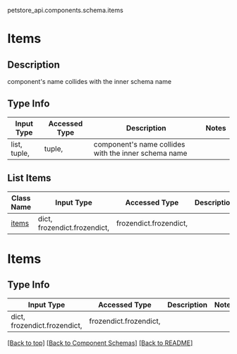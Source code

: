 petstore_api.components.schema.items
# Items

## Description
component&#x27;s name collides with the inner schema name

## Type Info
Input Type | Accessed Type | Description | Notes
------------ | ------------- | ------------- | -------------
list, tuple,  | tuple,  | component&#x27;s name collides with the inner schema name |

## List Items
Class Name | Input Type | Accessed Type | Description | Notes
------------- | ------------- | ------------- | ------------- | -------------
[items](#items-1) | dict, frozendict.frozendict,  | frozendict.frozendict,  |  |

# Items

## Type Info
Input Type | Accessed Type | Description | Notes
------------ | ------------- | ------------- | -------------
dict, frozendict.frozendict,  | frozendict.frozendict,  |  |

[[Back to top]](#top) [[Back to Component Schemas]](../../../README.md#Component-Schemas) [[Back to README]](../../../README.md)
